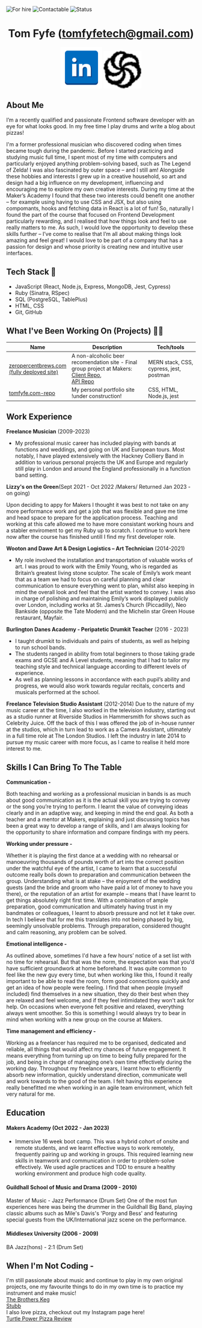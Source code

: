 ![For hire](https://img.shields.io/badge/Available_for_hire-Yes-brightgreen)
![Contactable](https://img.shields.io/badge/Contactable-For_sure-9cf)
![Status](https://img.shields.io/badge/Status-Probably_listening_to_music-ff69b4)

<div align="center">

[//]: # (Testing how to make comments which aren't rendered)

# Tom Fyfe (tomfyfetech@gmail.com) #
 <a href="https://www.linkedin.com/in/tomfyfe"><img src="images/Linkedin.png" width="110" alt="LinkedIn"></a>
 <a href="https://www.codewars.com/users/tomfyfe85"><img src="images/codewars.svg" width="100" alt="Codewars"></a>

</div>
 
 ## <a name="about_me">About Me </a>
 
I’m a recently qualified and passionate Frontend software developer with an eye for what looks good. In my free time I play drums and write a blog about pizzas! 

I'm a former professional musician who discovered coding when times became tough during the pandemic. Before I started practicing and studying music full time, I spent most of my time with computers and particularly enjoyed anything problem-solving based, such as The Legend of Zelda! I was also fascinated by outer space – and I still am! Alongside these hobbies and interests I grew up in a creative household, so art and design had a big influence on my development, influencing and encouraging me to explore my own creative interests. During my time at the Maker’s Academy I found that these two interests could benefit one another – for example using having to use CSS and JSX, but also using compomants, hooks and fetching data in React is a lot of fun! So, naturally I found the part of the course that focused on Frontend Development particularly rewarding, and I realised that how things look and feel to use really matters to me. As such, I would love the opportunity to develop these skills further – I’ve come to realise that I’m all about making things look amazing and feel great! I would love to be part of a company that has a passion for design and whose priority is creating new and intuitive user interfaces.
 
 ## <a name="tech-stack">Tech Stack 🤖</a> 
- JavaScript (React, Node.js, Express, MongoDB, Jest, Cypress)
- Ruby (Sinatra, RSpec) 
- SQL (PostgreSQL, TablePlus)
- HTML, CSS
- Git, GitHub 

## <a name="projects">What I've Been Working On (Projects) 👨‍💻</a>

| Name          | Description         | Tech/tools        |
| --------------| ----------------   | ----------------- |
| <a href="https://www.zeropercentbrews.com">zeropercentbrews.com <br/>(fully deployed site)</a>| A non-alcoholic beer recomendation site - Final group project at Makers: <br/> <a href="https://github.com/alastair10/ZeroPercentBrews-client">Client Repo</a>,<br/> <a href ="https://github.com/alastair10/ZeroPercentBrews-api">API Repo</a> |MERN stack, CSS, cypress, jest, postman|
|<a href="https://github.com/tomfyfe85/bank_tech_test-">tomfyfe.com-repo</a>| My personal portfolio site <br/> !under construction!| CSS, HTML, Node.js, jest|
              
## Work Experience

**Freelance Musician** (2009-2023)  
- My professional music career has included playing with bands at functions and weddings, and going on UK and European tours. Most notably, I have played extensively with the Hackney Colliery Band in addition to various personal projects the UK and Europe and regularly still play in London and around the England professionally in a function band setting. 

**Lizzy's on the Green**(Sept 2021 - Oct 2022 /Makers/ Returned Jan 2023 - on going)  

Upon deciding to appy for Makers I thought it was best to not take on any more performance work and get a job that was flexible and gave me time and head space to prepare for the application process. Teaching and working at this cafe allowed me to have more consistant working hours and a stabler enviroment to get my Ruby up to scratch. I continue to work here now after the course has finished untill I find my first developer role.

**Wooton and Dawe Art & Design Logistics – Art Technician** (2014-2021)
- My role involved the installation and transportation of valuable works of art. I was proud to work with the Emily Young, who is regarded as Britain’s greatest living stone sculptor. The scale of Emily’s work meant that as a team we had to focus on careful planning and clear communication to ensure everything went to plan,  whilst also keeping in mind the overall look and feel that the artist wanted to convey.  I was also in charge of polishing and maintaining Emily’s work displayed publicly over London, including works at St. James’s Church (Piccadilly), Neo Bankside (opposite the Tate Modern) and the Michelin star Green House restaurant, Mayfair.
 
**Burlington Danes Academy - Peripatetic Drumkit Teacher** (2016 - 2023)  
- I taught drumkit to individuals and pairs of students, as well as helping to run school bands.
- The students ranged in ability from total beginners to those taking grade exams and GCSE and A Level students, meaning that I had to tailor my teaching style and technical language according to different levels of experience.  
-  As well as planning lessons in accordance with each pupil’s ability and progress, we would also work towards regular recitals, concerts and musicals performed at the school. 

**Freelance Television Studio Assistant** (2012-2014)
Due to the nature of my music career at the time, I also worked in the television industry, starting out as a studio runner at Riverside Studios in Hammersmith for shows such as Celebrity Juice. Off the back of this I was offered the job of in-house runner at the studios, which in turn lead to work as a Camera Assistant, ultimately in a full time role at The London Studios. I left the industry in late 2014 to pursue my music career with more focus, as  I came to realise it held more interest to me. 

 ## Skills I Can Bring To The Table

**Communication -**

Both teaching and working as a professional musician in bands is as much about good communication as it is the actual skill you are trying to convey or the song you’re trying to perform. I learnt the value of conveying ideas clearly and in an adaptive way, and keeping in mind the end goal. As both a teacher and a mentor at Makers, explaining and just discussing topics has been a great way to develop a range of skills, and I am always looking for the opportunity to share information and compare findings with my peers.

**Working under pressure -** 

Whether it is playing the first dance at a wedding with no rehearsal or manoeuvring thousands of pounds worth of art into the correct position under the watchful eye of the artist, I came to learn that a successful outcome really boils down to preparation and communication between the group. Understanding what is at stake – the enjoyment of the wedding guests (and the bride and groom who have paid a lot of money to have you there), or the reputation of an artist for example – means that I have learnt to get things absolutely right first time. With a combination of ample preparation, good communication and ultimately having trust in my bandmates or colleagues, I learnt to absorb pressure and not let it take over. In tech I believe that for me this translates into not being phased by big, seemingly unsolvable problems. Through preparation, considered thought and calm reasoning, any problem can be solved.


**Emotional intelligence -**

As outlined above, sometimes I'd have a few hours’ notice of a set list with no time for rehearsal. But that was the norm, the expectation was that you’d have sufficient groundwork at home beforehand. It was quite common to feel like the new guy every time, but when working like this, I found it really important to be able to read the room, form good connections quickly and get an idea of how people were feeling. I find that when people (myself included) find themselves in a new situation, they do their best when they are relaxed and feel welcome, and if they feel intimidated they won't ask for help. On occasions when everyone felt positive and relaxed, everything always went smoother. So this is something I would always try to bear in mind when working with a new group on the course at Makers. 

**Time management and efficiency -**

Working as a freelancer has required me to be organised, dedicated and reliable, all things that would affect my chances of future engagement. It means everything from turning up on time to being fully prepared for the job, and being in charge of managing one’s own time effectively during the working day.
Throughout my freelance years, I learnt how to efficiently absorb new information, quickly understand direction, communicate well and work towards to the good of the team.  I felt having this experience really benefitted me when working in an agile team environment, which felt very natural for me.

## Education

#### Makers Academy (Oct 2022 - Jan 2023)
- Immersive 16 week boot camp. This was a hybrid cohort of onsite and remote students, and we learnt effective ways to work remotely, frequently pairing up and working in groups. This required learning new skills in teamwork and communication in order to problem-solve effectively. We used agile practices and TDD to ensure a healthy working environment and produce high code quality.


#### Guildhall School of Music and Drama (2009 - 2010)

Master of Music - Jazz Performance (Drum Set)
One of the most fun experiences here was being the drummer in the Guildhall Big Band, playing classic albums such as Mile's Davis's 'Porgy and Bess' and featuring special guests from the UK/International jazz scene on the performance.

#### Middlesex University (2006 - 2009)

BA Jazz(hons) - 2:1
(Drum Set)

## When I'm Not Coding -
I'm still passionate about music and continue to play in my own original projects, one my favourite things to do in my own time is to practice my instrument and make music!                  
<a href="https://apfrecords.co.uk/albums/folklore-myths-and-legends-of-the-brothers-keg">The Brothers Keg </a>
<br>
<a href="https://stubb.bandcamp.com/"> Stubb </a> <br>
I also love pizza, checkout out my Instagram page here! <br>
<a href="https://www.instagram.com/turtle_power_pizza_review">
Turtle Power Pizza Review <a/>
